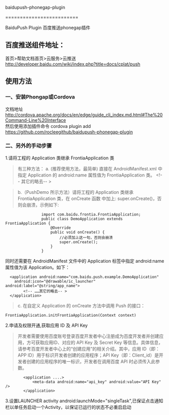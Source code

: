 baidupush-phonegap-plugin

=========================

BaiduPush Plugin 百度推送phonegap插件<br />



百度推送组件地址：
-----------------------------------
首页&gt;帮助文档首页&gt;云服务&gt;云推送<br/>
http://developer.baidu.com/wiki/index.php?title=docs/cplat/push

使用方法
-----------------------------------
### 一、安装Phongap或Cordova
 文档地址 http://cordova.apache.org/docs/en/edge/guide_cli_index.md.html#The%20Command-Line%20Interface
 <br/>然后使用添加插件命令 cordova plugin add https://github.com/rocleegithub/baidupush-phonegap-plugin
### 二、另外的手动步骤
 1.请将工程的 Application 类继承 FrontiaApplication 类
> 有三种方法：
> a.  (推荐使用方法，最简单)  直接在 AndroidManifest.xml 中指定 Application 的 android:name 属性值为 FrontiaApplication 类。
					<application android:name="com.baidu.frontia.FrontiaApplication">
					<!--  其它的略去-- >
					</application>
					
> b.（PushDemo 所示方法）请将工程的 Application 类继承 FrontiaApplication 类，在 onCreate 函数
			中加上: super.onCreate()，否则会崩溃，示例如下:
> 			
					import com.baidu.frontia.FrontiaApplication;
					public class DemoApplication extends FrontiaApplication {
						@Override
						public void onCreate() {
							//必须加上这一句，否则会崩溃
							super.onCreate();
						}
					}
> 					
 同时还需要在  AndroidManifest 文件中的 Application 标签中指定 android:name 属性值为该
			Application。如下：
> 			
	  <application android:name="com.baidu.push.example.DemoApplication" 
	 	android:icon="@drawable/ic_launcher" android:label="@string/app_name">
	 		<!-- ……其它的略去-- >
	  </application>
					
> 					
> c.  在自定义 Application 的 onCreate 方法中调用 Push 的接口：
> 
	FrontiaApplication.initFrontiaApplication(Context context)
> 					
 
 2.申请及权限开通,获取应用 ID 及 API Key
> 开发者需要使用百度账号登录百度开发者中心注册成为百度开发者并创建应用，方可获取应用ID、对应的 API Key 及 Secret Key 等信息。具体信息，请参考百度开发者中心上的“创建应用”的相关介绍。其中，应用 ID（即：APP ID）用于标识开发者创建的应用程序；API Key（即：Client_id）是开发者创建的应用程序的唯一标识，开发者在调用百度 API 时必须传入此参数。

			<application ....>
				<meta-data android:name="api_key" android:value="API Key" />
			</application>
 3.设置LAUNCHER activity android:launchMode="singleTask",已保证点击通知栏以单任务启动一个Activity，以保证已运行的状态不必重启启动

